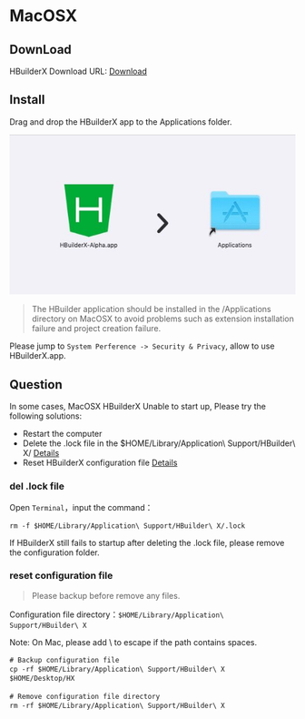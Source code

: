 # MacOSX 

## DownLoad

HBuilderX Download URL:  [Download](https://www.dcloud.io/hbuilderx.html)

## Install

Drag and drop the HBuilderX app to the Applications folder.

<img src="/static/snapshots/tutorial/install_mac.jpeg" />

> The HBuilder application should be installed in the /Applications directory on MacOSX to avoid problems such as extension installation failure and project creation failure.
> 
Please jump to `System Perference -> Security & Privacy`, allow to use HBuilderX.app.


## Question

In some cases, MacOSX HBuilderX Unable to start up, Please try the following solutions:

- Restart the computer
- Delete the .lock file in the $HOME/Library/Application\ Support/HBuilder\ X/ [Details](/Tutorial/install/macosx?id=del-.lock-file)
- Reset HBuilderX configuration file [Details](/Tutorial/install/macosx?id=reset-config-file)

### del .lock file

Open `Terminal`，input the command： 

```
rm -f $HOME/Library/Application\ Support/HBuilder\ X/.lock
```
If HBuilderX still fails to startup after deleting the .lock file, please remove the configuration folder.

### reset configuration file

> Please backup before remove any files.
> 

Configuration file directory：`$HOME/Library/Application\ Support/HBuilder\ X`

Note: On Mac, please add \ to escape if the path contains spaces.

```shell
# Backup configuration file
cp -rf $HOME/Library/Application\ Support/HBuilder\ X   $HOME/Desktop/HX

# Remove configuration file directory
rm -rf $HOME/Library/Application\ Support/HBuilder\ X
```
